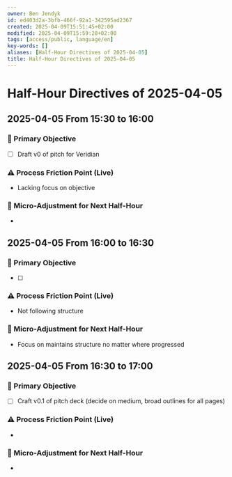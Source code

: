 ```yaml
---
owner: Ben Jendyk
id: ed403d2a-3bfb-466f-92a1-342595ad2367
created: 2025-04-09T15:51:45+02:00
modified: 2025-04-09T15:59:28+02:00
tags: [access/public, language/en]
key-words: []
aliases: [Half-Hour Directives of 2025-04-05]
title: Half-Hour Directives of 2025-04-05
---
```


# Half-Hour Directives of 2025-04-05

## 2025-04-05 From 15:30 to 16:00

### 🎯 Primary Objective

<!-- What is the single most important thing to accomplish in this 30-minute block? Be outcome-driven. -->
- [ ] Draft v0 of pitch for Veridian

### ⚠️ Process Friction Point (Live)

<!-- What slowed execution or caused inefficiency? E.g., cognitive lag, distractions, unclear next step. Keep it to one key blocker. -->
- Lacking focus on objective

### 🔄 Micro-Adjustment for Next Half-Hour

<!-- What small tweak should be tested in the next session to improve process efficiency? Keep it actionable and easy to implement. -->
-

## 2025-04-05 From 16:00 to 16:30

### 🎯 Primary Objective

<!-- What is the single most important thing to accomplish in this 30-minute block? Be outcome-driven. -->
- [ ]

### ⚠️ Process Friction Point (Live)

<!-- What slowed execution or caused inefficiency? E.g., cognitive lag, distractions, unclear next step. Keep it to one key blocker. -->
- Not following structure

### 🔄 Micro-Adjustment for Next Half-Hour

<!-- What small tweak should be tested in the next session to improve process efficiency? Keep it actionable and easy to implement. -->
- Focus on maintains structure no matter where progressed

## 2025-04-05 From 16:30 to 17:00

### 🎯 Primary Objective

<!-- What is the single most important thing to accomplish in this 30-minute block? Be outcome-driven. -->
- [ ] Craft v0.1 of pitch deck (decide on medium, broad outlines for all pages)

### ⚠️ Process Friction Point (Live)

<!-- What slowed execution or caused inefficiency? E.g., cognitive lag, distractions, unclear next step. Keep it to one key blocker. -->
-

### 🔄 Micro-Adjustment for Next Half-Hour

<!-- What small tweak should be tested in the next session to improve process efficiency? Keep it actionable and easy to implement. -->
-
